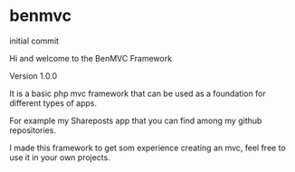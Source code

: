 # benmvc
initial commit

Hi and welcome to the BenMVC Framework

Version 1.0.0

It is a basic php mvc framework that can be used as a foundation for different types of apps.

For example my Shareposts app that you can find among my github repositories. 

I made this framework to get som experience creating an mvc, feel free to use it in your own projects.
